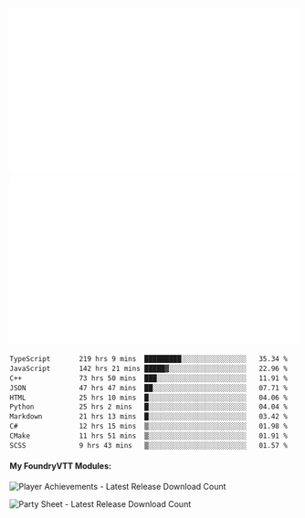 
![](https://raw.githubusercontent.com/eddiedover/ghstats/master/generated/overview.svg)
![](https://raw.githubusercontent.com/eddiedover/ghstats/master/generated/languages.svg)

<!--START_SECTION:waka-->

```txt
TypeScript       219 hrs 9 mins  █████████░░░░░░░░░░░░░░░░   35.34 %
JavaScript       142 hrs 21 mins █████▓░░░░░░░░░░░░░░░░░░░   22.96 %
C++              73 hrs 50 mins  ███░░░░░░░░░░░░░░░░░░░░░░   11.91 %
JSON             47 hrs 47 mins  ██░░░░░░░░░░░░░░░░░░░░░░░   07.71 %
HTML             25 hrs 10 mins  █░░░░░░░░░░░░░░░░░░░░░░░░   04.06 %
Python           25 hrs 2 mins   █░░░░░░░░░░░░░░░░░░░░░░░░   04.04 %
Markdown         21 hrs 13 mins  █░░░░░░░░░░░░░░░░░░░░░░░░   03.42 %
C#               12 hrs 15 mins  ▒░░░░░░░░░░░░░░░░░░░░░░░░   01.98 %
CMake            11 hrs 51 mins  ▒░░░░░░░░░░░░░░░░░░░░░░░░   01.91 %
SCSS             9 hrs 43 mins   ▒░░░░░░░░░░░░░░░░░░░░░░░░   01.57 %
```

<!--END_SECTION:waka-->

#### My FoundryVTT Modules:

  ![Player Achievements - Latest Release Download Count](https://img.shields.io/badge/dynamic/json?label=Player%20Achievements%20-%20Downloads@latest&query=assets%5B1%5D.download_count&url=https%3A%2F%2Fapi.github.com%2Frepos%2FEddieDover%2Ffvtt-player-achievements%2Freleases%2Flatest)

  ![Party Sheet - Latest Release Download Count](https://img.shields.io/badge/dynamic/json?label=Party%20Sheet%20-%20Downloads@latest&query=assets%5B1%5D.download_count&url=https%3A%2F%2Fapi.github.com%2Frepos%2FEddieDover%2Ffvtt-party-sheet%2Freleases%2Flatest)

<a rel="me" href="https://techhub.social/@EddieDover"></a>
